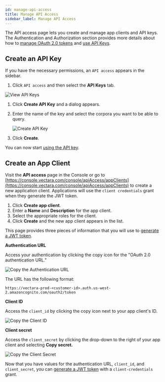 ```yaml
---
id: manage-api-access
title: Manage API Access
sidebar_label: Manage API Access
---
```


The API access page lets you create and manage app clients and API keys. The 
Authentication and Authorization section provides more details about how 
to [manage OAuth 2.0 tokens](/docs/learn/authentication/oauth-2) and [use API Keys](/docs/learn/authentication/api-key-management). 

## Create an API Key

If you have the necessary permissions, an `API access` appears in the sidebar.

1. Click `API access` and then select the **API Keys** tab.

  ![View API Keys](/img/view_api_keys.png)
1. Click **Create API Key** and a dialog appears.
2. Enter the name of the key and select the corpora you want to be 
   able to query.

   ![Create API Key](/img/create_api_key.png)

3. Click **Create**.

You can now start [using the API key](/docs/learn/authentication/api-key-management#use-an-api-key).

## Create an App Client

Visit the **API access** page in the Console or go 
to [https://console.vectara.com/console/apiAccess/appClients](https://console.vectara.com/console/apiAccess/appClients) to 
create a new application client. Applications will use the
`client credentials` grant when they generate the JWT token. 

1. Click **Create app client**.
2. Enter a **Name** and **Description** for the app client.
3. Select the appropriate roles for the client.
4. Click **Create** and the new app client appears in the list.

This page provides three pieces of information that you will use 
to [generate a JWT token](/docs/learn/authentication/oauth-2#generate-a-jwt-token).

**Authentication URL**

Access your authentication by clicking the copy icon for the "OAuth 2.0 authentication URL."

![Copy the Authentication URL](/img/copy_authentication_url.png)

The URL has the following format:

`https://vectara-prod-<customer-id>.auth.us-west-2.amazoncognito.com/oauth2/token`

**Client ID**

Access the `client_id` by clicking the copy icon next to your app client's ID.

![Copy the Client ID](/img/copy_client_id.png)

**Client secret**

Access the `client_secret` by clicking the drop-down to the right of your app client and selecting **Copy secret.**

![Copy the Client Secret](/img/copy_client_secret.png)

Now that you have values for the authentication URL, `client_id`, and `client_secret`, 
you can [generate a JWT token](/docs/learn/authentication/oauth-2#generate-a-jwt-token) with a `client-credentials` grant.